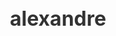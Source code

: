 # alexandre
<!DOCTYPE html>
<html lang="pt-BR">
<head>
    <meta charset="UTF-8">
    <title>Quiz de Informática</title>
    <style>
        * {
            box-sizing: border-box;
        }

        body {
            font-family: 'Segoe UI', sans-serif;
            background: linear-gradient(120deg, #e3f2fd, #c8e6c9);
            margin: 0;
            padding: 30px;
            display: flex;
            justify-content: center;
            align-items: start;
            min-height: 100vh;
        }

        .container {
            background-color: #ffffff;
            border-radius: 12px;
            padding: 30px 40px;
            max-width: 900px;
            width: 100%;
            box-shadow: 0 10px 30px rgba(0, 0, 0, 0.1);
            animation: fadeIn 0.5s ease-in-out;
        }

        @keyframes fadeIn {
            from { opacity: 0; transform: translateY(20px); }
            to { opacity: 1; transform: translateY(0); }
        }

        h1 {
            text-align: center;
            color: #333;
            margin-bottom: 30px;
            font-size: 32px;
        }

        .questão {
            margin-bottom: 35px;
            padding-bottom: 20px;
            border-bottom: 1px solid #ccc;
        }

        .questão img {
            width: 100%;
            max-width: 600px;
            height: auto;
            display: block;
            margin: 0 auto 15px;
            border-radius: 10px;
        }

        .questão p {
            font-size: 20px;
            font-weight: 600;
            color: #444;
            margin-bottom: 12px;
        }

        ul {
            list-style: none;
            padding-left: 0;
        }

        li label {
            display: block;
            background: #f0f4f8;
            margin: 8px 0;
            padding: 12px;
            border-radius: 6px;
            transition: 0.3s;
            cursor: pointer;
        }

        li label:hover {
            background-color: #dcedc8;
        }

        input[type="radio"] {
            margin-right: 10px;
        }

        button {
            background-color: #4caf50;
            color: white;
            font-size: 16px;
            padding: 12px 24px;
            border: none;
            border-radius: 6px;
            cursor: pointer;
            margin-top: 20px;
            transition: background 0.3s;
        }

        button:hover {
            background-color: #388e3c;
        }

        #result {
            text-align: center;
            font-size: 22px;
            font-weight: bold;
            margin-top: 30px;
            color: #2e7d32;
            transition: 0.4s;
        }

        .erro {
            color: rgb(206, 5, 5);
            text-align: center;
            font-weight: bold;
            margin-top: 15px;
        }

        .ação {
            display: flex;
            justify-content: center;
            gap: 20px;
            margin-top: 30px;
        }

        @media (max-width: 600px) {
            .questão p {
                font-size: 18px;
            }

            button {
                width: 100%;
            }

            .ação {
                flex-direction: column;
            }
        }
    </style>
</head>
<body>

<div class="container">
    <h1>Quiz de Informática</h1>

    <form id="quizForm">
        <!-- As 12 questões completas foram incluídas -->
        <div class="questão">
            <img src="https://i.imgur.com/QJXlpRW.jpg" alt="Atalhos do Windows">
            <p>1. Qual é o atalho para copiar um texto no Windows?</p>
            <ul>
                <li><label><input type="radio" name="q1" value="a"> Ctrl + X</label></li>
                <li><label><input type="radio" name="q1" value="b"> Ctrl + C</label></li>
                <li><label><input type="radio" name="q1" value="c"> Ctrl + V</label></li>
            </ul>
        </div>

        <div class="questão">
            <img src="https://i.imgur.com/zv0KVVt.png" alt="Hardware e Software">
            <p>2. A imagem representa a diferença entre hardware e software. Qual é a definição correta de software?</p>
            <ul>
                <li><label><input type="radio" name="q2" value="a"> A parte física do computador</label></li>
                <li><label><input type="radio" name="q2" value="b"> Os programas e sistemas operacionais</label></li>
                <li><label><input type="radio" name="q2" value="c"> Os cabos de energia</label></li>
            </ul>
        </div>

        <div class="questão">
            <img src="https://i.imgur.com/70eYrEJ.png" alt="Dispositivos de Entrada">
            <p>3. Qual dos seguintes é um dispositivo de entrada de dados?</p>
            <ul>
                <li><label><input type="radio" name="q3" value="a"> Monitor</label></li>
                <li><label><input type="radio" name="q3" value="b"> Impressora</label></li>
                <li><label><input type="radio" name="q3" value="c"> Teclado</label></li>
            </ul>
        </div>

        <div class="questão">
            <img src="https://i.imgur.com/SUtSRM4.png" alt="Ícones de Navegadores">
            <p>4. Qual desses é um navegador de internet?</p>
            <ul>
                <li><label><input type="radio" name="q4" value="a"> Microsoft Word</label></li>
                <li><label><input type="radio" name="q4" value="b"> Google Chrome</label></li>
                <li><label><input type="radio" name="q4" value="c"> Windows Explorer</label></li>
            </ul>
        </div>

        <div class="questão">
            <img src="https://i.imgur.com/dvCQdbp.png" alt="Tipos de Arquivos">
            <p>5. O que significa um arquivo com a extensão .jpg?</p>
            <ul>
                <li><label><input type="radio" name="q5" value="a"> Documento de texto</label></li>
                <li><label><input type="radio" name="q5" value="b"> Imagem</label></li>
                <li><label><input type="radio" name="q5" value="c"> Planilha eletrônica</label></li>
            </ul>
        </div>

        <div class="questão">
            <img src="https://i.imgur.com/7LzfqGb.png" alt="Disco Rígido">
            <p>6. O que é HD (disco rígido)?</p>
            <ul>
                <li><label><input type="radio" name="q6" value="a"> Memória RAM</label></li>
                <li><label><input type="radio" name="q6" value="b"> Unidade de processamento gráfico</label></li>
                <li><label><input type="radio" name="q6" value="c"> Dispositivo de armazenamento de dados</label></li>
            </ul>
        </div>

        <div class="questão">
            <img src="https://i.imgur.com/ZFFfFGx.png" alt="Atualização do Windows">
            <p>7. Por que é importante manter o sistema operacional atualizado?</p>
            <ul>
                <li><label><input type="radio" name="q7" value="a"> Para consumir mais memória</label></li>
                <li><label><input type="radio" name="q7" value="b"> Para corrigir falhas e aumentar a segurança</label></li>
                <li><label><input type="radio" name="q7" value="c"> Para deixar o computador mais lento</label></li>
            </ul>
        </div>

        <div class="questão">
            <img src="https://i.imgur.com/Bn5hN4q.png" alt="CPU">
            <p>8. O que significa a sigla CPU?</p>
            <ul>
                <li><label><input type="radio" name="q8" value="a"> Unidade Central de Processamento</label></li>
                <li><label><input type="radio" name="q8" value="b"> Controle de Periféricos Universais</label></li>
                <li><label><input type="radio" name="q8" value="c"> Unidade de Energia Principal</label></li>
            </ul>
        </div>

        <div class="questão">
            <img src="https://i.imgur.com/LMRy8qY.png" alt="Nuvem">
            <p>9. O que é computação em nuvem?</p>
            <ul>
                <li><label><input type="radio" name="q9" value="a"> Tipo de cabo de rede</label></li>
                <li><label><input type="radio" name="q9" value="b"> Armazenamento e acesso a dados pela internet</label></li>
                <li><label><input type="radio" name="q9" value="c"> Método de refrigeração</label></li>
            </ul>
        </div>

        <div class="questão">
            <img src="https://i.imgur.com/C1XTXc3.png" alt="Tecla F5">
            <p>10. O que acontece ao pressionar F5 no navegador?</p>
            <ul>
                <li><label><input type="radio" name="q10" value="a"> Atualiza a página</label></li>
                <li><label><input type="radio" name="q10" value="b"> Fecha o navegador</label></li>
                <li><label><input type="radio" name="q10" value="c"> Abre o gerenciador de tarefas</label></li>
            </ul>
        </div>

        <div class="questão">
            <img src="https://i.imgur.com/M0zKkKe.png" alt="Android">
            <p>11. Qual destes é um sistema operacional para celulares?</p>
            <ul>
                <li><label><input type="radio" name="q11" value="a"> Android</label></li>
                <li><label><input type="radio" name="q11" value="b"> Linux Mint</label></li>
                <li><label><input type="radio" name="q11" value="c"> Windows 10</label></li>
            </ul>
        </div>

        <div class="questão">
            <img src="https://i.imgur.com/7szFGLx.png" alt="Phishing">
            <p>12. O que é phishing?</p>
            <ul>
                <li><label><input type="radio" name="q12" value="a"> Ataque físico ao computador</label></li>
                <li><label><input type="radio" name="q12" value="b"> Tipo de software de antivírus</label></li>
                <li><label><input type="radio" name="q12" value="c"> Tentativa de enganar o usuário para obter dados</label></li>
            </ul>
        </div>

        <div class="ação">
            <button type="button" onclick="verificarRespostas()">Enviar</button>
            <button type="button" onclick="reiniciarQuiz()">Reiniciar</button>
        </div>
    </form>

    <div id="result"></div>
    <div id="error" class="erro"></div>
</div>

<script>
    function verificarRespostas() {
        const respostasCorretas = {
            q1: "b", q2: "b", q3: "c", q4: "b", q5: "b",
            q6: "c", q7: "b", q8: "a", q9: "b", q10: "a",
            q11: "a", q12: "c"
        };

        let pontuacao = 0;
        let total = Object.keys(respostasCorretas).length;
        let todasRespondidas = true;

        for (let q in respostasCorretas) {
            const resposta = document.querySelector(input[name="${q}"]:checked);
            if (!resposta) {
                todasRespondidas = false;
                break;
            }
        }

        const result = document.getElementById("result");
        const error = document.getElementById("error");

        if (!todasRespondidas) {
            error.innerText = "Por favor, responda todas as perguntas antes de enviar.";
            result.innerText = "";
            window.scrollTo({ top: 0, behavior: 'smooth' });
            return;
        }

        error.innerText = "";

        for (let q in respostasCorretas) {
            const respostaSelecionada = document.querySelector(input[name="${q}"]:checked);
            if (respostaSelecionada.value === respostasCorretas[q]) {
                pontuacao++;
            }
        }

        result.innerText = 🎉 Você acertou ${pontuacao} de ${total} perguntas!;
        result.style.transform = "scale(1.1)";
        setTimeout(() => result.style.transform = "scale(1)", 200);
        window.scrollTo({ top: 0, behavior: 'smooth' });
    }

    function reiniciarQuiz() {
        document.getElementById("quizForm").reset();
        document.getElementById("result").innerText = "";
        document.getElementById("error").innerText = "";
        window.scrollTo({ top: 0, behavior: 'smooth' });
    }
</script>

</body>
</html>
 
